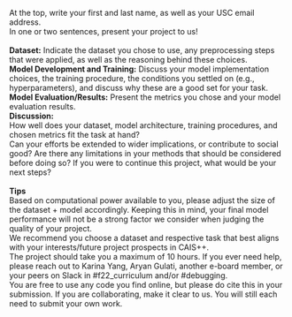 At the top, write your first and last name, as well as your USC email address. <br />
In one or two sentences, present your project to us! <br />
<br />
**Dataset:** Indicate the dataset you chose to use, any preprocessing steps that were applied, as well as the reasoning behind these choices. <br />
**Model Development and Training:** Discuss your model implementation choices, the training procedure, the conditions you settled on (e.g., hyperparameters), and discuss why these are a good set for your task. <br />
**Model Evaluation/Results:** Present the metrics you chose and your model evaluation results. <br />
**Discussion:** <br />
How well does your dataset, model architecture, training procedures, and chosen metrics fit the task at hand? <br />
Can your efforts be extended to wider implications, or contribute to social good? Are there any limitations in your methods that should be considered before doing so?
If you were to continue this project, what would be your next steps? <br />
<br />
**Tips** <br />
Based on computational power available to you, please adjust the size of the dataset + model accordingly. Keeping this in mind, your final model performance will not be a strong factor we consider when judging the quality of your project. <br />
We recommend you choose a dataset and respective task that best aligns with your interests/future project prospects in CAIS++. <br />
The project should take you a maximum of 10 hours. If you ever need help, please reach out to Karina Yang, Aryan Gulati, another e-board member, or your peers on Slack in #f22_curriculum and/or #debugging. <br />
You are free to use any code you find online, but please do cite this in your submission. If you are collaborating, make it clear to us. You will still each need to submit your own work. <br />
